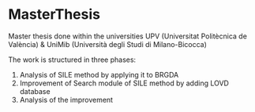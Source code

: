 # MasterThesis

Master thesis done within the universities 
UPV (Universitat Politècnica de València)  &
UniMib (Università degli Studi di Milano-Bicocca)

The work is structured in three phases:

1) Analysis of SILE method by applying it to BRGDA
2) Improvement of Search module of SILE method by adding LOVD database
3) Analysis of the improvement 
